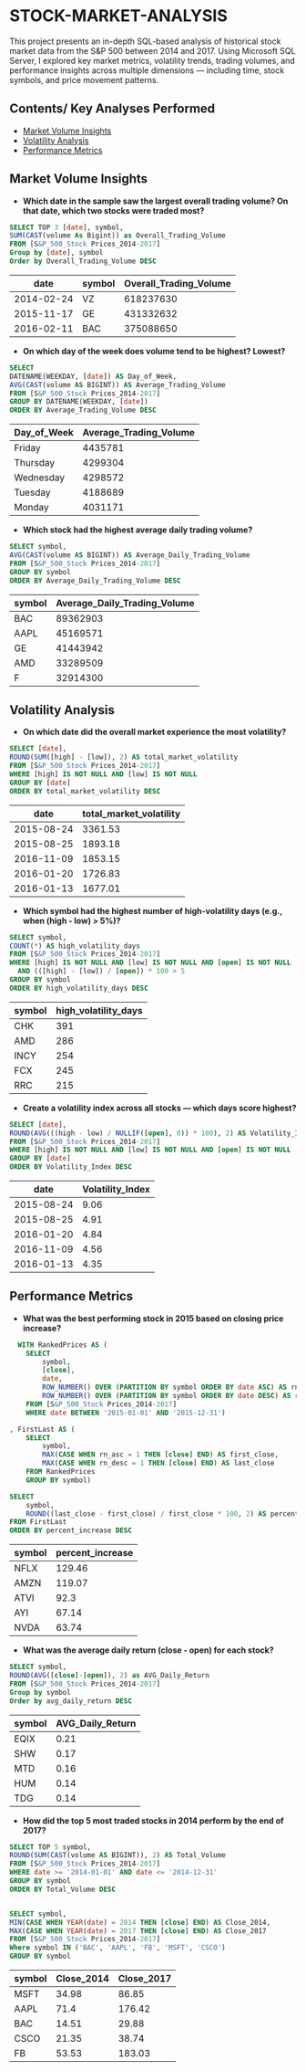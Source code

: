 # STOCK-MARKET-ANALYSIS
This project presents an in-depth SQL-based analysis of historical stock market data from the S&amp;P 500 between 2014 and 2017. Using Microsoft SQL Server, I explored key market metrics, volatility trends, trading volumes, and performance insights across multiple dimensions — including time, stock symbols, and price movement patterns.


## Contents/ Key Analyses Performed
 -  [Market Volume Insights](https://github.com/Ani-Favour/STOCK-MARKET-ANALYSIS#market-volume-insights)
 -  [Volatility Analysis](https://github.com/Ani-Favour/STOCK-MARKET-ANALYSIS#volatility-analysis)
 -  [Performance Metrics](https://github.com/Ani-Favour/STOCK-MARKET-ANALYSIS?tab=readme-ov-file#performance-metrics)
    
## Market Volume Insights
- **Which date in the sample saw the largest overall trading volume? On that date, which two stocks were traded most?**
```SQL
SELECT TOP 3 [date], symbol,
SUM(CAST(volume As Bigint)) as Overall_Trading_Volume
FROM [S&P_500_Stock Prices_2014-2017]
Group by [date], symbol
Order by Overall_Trading_Volume DESC
```
|date |	symbol |	Overall_Trading_Volume |
|----| ------| -------------------|
|2014-02-24 |	VZ |	618237630 |
|2015-11-17 |	GE |	431332632 |
2016-02-11 |	BAC |	375088650 |

- **On which day of the week does volume tend to be highest? Lowest?**
```SQL
SELECT 
DATENAME(WEEKDAY, [date]) AS Day_of_Week,
AVG(CAST(volume AS BIGINT)) AS Average_Trading_Volume
FROM [S&P_500_Stock Prices_2014-2017]
GROUP BY DATENAME(WEEKDAY, [date])
ORDER BY Average_Trading_Volume DESC
```
|Day_of_Week | Average_Trading_Volume |
|---------|-------------------- |
|Friday | 	4435781 |
|Thursday |	4299304 |
|Wednesday |	4298572 |
|Tuesday |	4188689 |
|Monday |	4031171 |

- **Which stock had the highest average daily trading volume?**
```SQL
SELECT symbol,
AVG(CAST(volume AS BIGINT)) AS Average_Daily_Trading_Volume
FROM [S&P_500_Stock Prices_2014-2017]
GROUP BY symbol
ORDER BY Average_Daily_Trading_Volume DESC
```
|symbol |	Average_Daily_Trading_Volume |
|------ | -------------------- |
|BAC | 	89362903 |
|AAPL |	45169571 |
|GE |	41443942 |
|AMD |	33289509 |
|F | 32914300 |


## Volatility Analysis
- **On which date did the overall market experience the most volatility?**
```SQL
SELECT [date],
ROUND(SUM([high] - [low]), 2) AS total_market_volatility
FROM [S&P_500_Stock Prices_2014-2017]
WHERE [high] IS NOT NULL AND [low] IS NOT NULL
GROUP BY [date]
ORDER BY total_market_volatility DESC
```
|date |	total_market_volatility |
|---- | --------------------- |
|2015-08-24 |	3361.53 |
|2015-08-25 |	1893.18 |
|2016-11-09 |	1853.15 |
|2016-01-20 |	1726.83 |
|2016-01-13 |	1677.01 |


- **Which symbol had the highest number of high-volatility days (e.g., when (high - low) > 5%)?**
```SQL
SELECT symbol,
COUNT(*) AS high_volatility_days
FROM [S&P_500_Stock Prices_2014-2017]
WHERE [high] IS NOT NULL AND [low] IS NOT NULL AND [open] IS NOT NULL
  AND (([high] - [low]) / [open]) * 100 > 5
GROUP BY symbol
ORDER BY high_volatility_days DESC
```
|symbol |	high_volatility_days |
|------ |----------------- |
|CHK |	391 |
|AMD |	286 |
|INCY |	254 |
|FCX |	245 |
|RRC |	215 |

- **Create a volatility index across all stocks — which days score highest?**
```SQL
SELECT [date],
ROUND(AVG(((high - low) / NULLIF([open], 0)) * 100), 2) AS Volatility_Index
FROM [S&P_500_Stock Prices_2014-2017]
WHERE [high] IS NOT NULL AND [low] IS NOT NULL AND [open] IS NOT NULL
GROUP BY [date]
ORDER BY Volatility_Index DESC
```
|date |	Volatility_Index |
|----|--------------- |
|2015-08-24 |	9.06 |
|2015-08-25 |	4.91 |
|2016-01-20 |	4.84 |
|2016-11-09 |	4.56 |
|2016-01-13 |	4.35 |

## Performance Metrics
- **What was the best performing stock in 2015 based on closing price increase?**
```SQL
  WITH RankedPrices AS (
    SELECT 
        symbol,
        [close],
        date,
        ROW_NUMBER() OVER (PARTITION BY symbol ORDER BY date ASC) AS rn_asc,
        ROW_NUMBER() OVER (PARTITION BY symbol ORDER BY date DESC) AS rn_desc
    FROM [S&P_500_Stock Prices_2014-2017]
    WHERE date BETWEEN '2015-01-01' AND '2015-12-31')

, FirstLast AS (
    SELECT 
        symbol,
        MAX(CASE WHEN rn_asc = 1 THEN [close] END) AS first_close,
        MAX(CASE WHEN rn_desc = 1 THEN [close] END) AS last_close
    FROM RankedPrices
    GROUP BY symbol)

SELECT 
    symbol,
    ROUND((last_close - first_close) / first_close * 100, 2) AS percent_increase
FROM FirstLast
ORDER BY percent_increase DESC
```
|symbol |	percent_increase |
|------| --------------- |
|NFLX |	129.46 |
|AMZN |	119.07 |
|ATVI |	92.3 |
|AYI |	67.14 |
|NVDA |	63.74 |

- **What was the average daily return (close - open) for each stock?**
```SQL
SELECT symbol,
ROUND(AVG([close]-[open]), 2) as AVG_Daily_Return
FROM [S&P_500_Stock Prices_2014-2017]
Group by symbol
Order by avg_daily_return DESC
```
|symbol |	AVG_Daily_Return |
|------ |------------- |
|EQIX |	0.21 |
|SHW |	0.17 |
|MTD |	0.16 |
|HUM |	0.14 |
|TDG |	0.14 |


- **How did the top 5 most traded stocks in 2014 perform by the end of 2017?**
```SQL
SELECT TOP 5 symbol,
ROUND(SUM(CAST(volume AS BIGINT)), 2) AS Total_Volume
FROM [S&P_500_Stock Prices_2014-2017]
WHERE date >= '2014-01-01' AND date <= '2014-12-31'
GROUP BY symbol
ORDER BY Total_Volume DESC


SELECT symbol,
MIN(CASE WHEN YEAR(date) = 2014 THEN [close] END) AS Close_2014,
MAX(CASE WHEN YEAR(date) = 2017 THEN [close] END) AS Close_2017
FROM [S&P_500_Stock Prices_2014-2017]
Where symbol IN ('BAC', 'AAPL', 'FB', 'MSFT', 'CSCO')
GROUP BY symbol
```
|symbol |	Close_2014 |	Close_2017 |
|------- | --------- | --------- |
|MSFT |	34.98 |	86.85 |
|AAPL |	71.4 |	176.42 |
|BAC |	14.51 |	29.88 |
|CSCO |	21.35 |	38.74 |
|FB |	53.53 |	183.03 |















  
